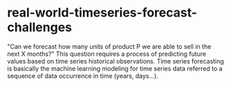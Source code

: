 # real-world-timeseries-forecast-challenges
"Can we forecast how many units of product P we are able to sell in the next X months?" This question requires a process of predicting future values based on time series historical observations. Time series forecasting is basically the machine learning modeling for time series data referred to a sequence of data occurrence in time (years, days...).

